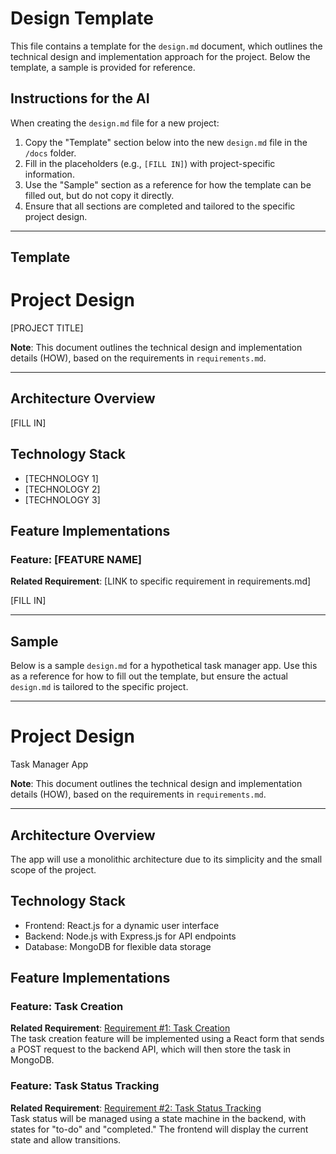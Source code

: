 # Design Template

This file contains a template for the `design.md` document, which outlines the technical design and implementation approach for the project. Below the template, a sample is provided for reference.

## Instructions for the AI

When creating the `design.md` file for a new project:

1. Copy the "Template" section below into the new `design.md` file in the `/docs` folder.
2. Fill in the placeholders (e.g., `[FILL IN]`) with project-specific information.
3. Use the "Sample" section as a reference for how the template can be filled out, but do not copy it directly.
4. Ensure that all sections are completed and tailored to the specific project design.

---

## Template

# Project Design

[PROJECT TITLE]

**Note**: This document outlines the technical design and implementation details (HOW), based on the requirements in `requirements.md`.

---

## Architecture Overview
<!-- AI: Describe the overall architecture, e.g., monolithic, microservices, etc. -->
[FILL IN]

## Technology Stack
<!-- AI: List the technologies, frameworks, languages, etc., to be used -->
- [TECHNOLOGY 1]
- [TECHNOLOGY 2]
- [TECHNOLOGY 3]

## Feature Implementations
<!-- AI: For each key feature in requirements.md, add a subsection here -->

### Feature: [FEATURE NAME]
**Related Requirement**: [LINK to specific requirement in requirements.md]  
<!-- AI: Describe the implementation approach for this feature -->
[FILL IN]

<!-- AI: Repeat for each feature -->

---

## Sample

Below is a sample `design.md` for a hypothetical task manager app. Use this as a reference for how to fill out the template, but ensure the actual `design.md` is tailored to the specific project.

---

# Project Design

Task Manager App

**Note**: This document outlines the technical design and implementation details (HOW), based on the requirements in `requirements.md`.

---

## Architecture Overview
The app will use a monolithic architecture due to its simplicity and the small scope of the project.

## Technology Stack
- Frontend: React.js for a dynamic user interface
- Backend: Node.js with Express.js for API endpoints
- Database: MongoDB for flexible data storage

## Feature Implementations

### Feature: Task Creation
**Related Requirement**: [Requirement #1: Task Creation](link-to-requirements.md#req1)  
The task creation feature will be implemented using a React form that sends a POST request to the backend API, which will then store the task in MongoDB.

### Feature: Task Status Tracking
**Related Requirement**: [Requirement #2: Task Status Tracking](link-to-requirements.md#req2)  
Task status will be managed using a state machine in the backend, with states for "to-do" and "completed." The frontend will display the current state and allow transitions.

<!-- AI: Repeat for each feature -->